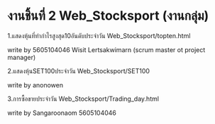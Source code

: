# งานชิ้นที่ 2 Web_Stocksport  (งานกลุ่ม)

1.แสดงหุ้นที่ทำกำไรสูงสุด10อันดับประจำวัน
Web_Stocksport/topten.html  

  write by 5605104046 Wisit Lertsakwimarn (scrum master ot project manager)

2.แสดงหุ้นSET100ประจำวัน
Web_Stocksport/SET100

  write by anonowen 

3.การซื้อขายประจำวัน 
Web_Stocksport/Trading_day.html 

  write by Sangaroonaom 5605104046


